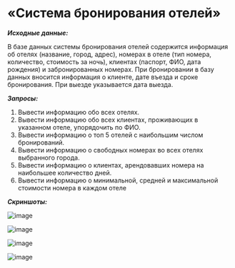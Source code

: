 # «Система бронирования отелей»
***Исходные данные:***

В базе данных системы бронирования отелей содержится информация об 
отелях (название, город, адрес), номерах в отеле (тип номера, количество, 
стоимость за ночь), клиентах (паспорт, ФИО, дата рождения) и забронированных 
номерах. При бронировании в базу данных вносится информация о клиенте, дате 
въезда и сроке бронирования. При выезде указывается дата выезда.

***Запросы:***
1) Вывести информацию обо всех отелях.
2) Вывести информацию обо всех клиентах, проживающих в указанном отеле, 
упорядочить по ФИО.
3) Вывести информацию о топ 5 отелей с наибольшим числом бронирований.
4) Вывести информацию о свободных номерах во всех отелях выбранного 
города.
5) Вывести информацию о клиентах, арендовавших номера на наибольшее 
количество дней.
6) Вывести информацию о минимальной, средней и максимальной стоимости 
номера в каждом отеле

***Скриншоты:***

![image](https://github.com/guccipanama/DotNet2023/assets/90642918/6af5240d-614a-4d3b-94d3-fb3fe399ed2b)

![image](https://github.com/guccipanama/DotNet2023/assets/90642918/88af59df-2ec7-4996-b116-a9f4b258918f)

![image](https://github.com/guccipanama/DotNet2023/assets/90642918/dd2502f2-8d92-496b-b19a-40e7d7d70901)

![image](https://github.com/guccipanama/DotNet2023/assets/90642918/a0710ee0-92ef-49ee-a204-15efa6d0862c)


